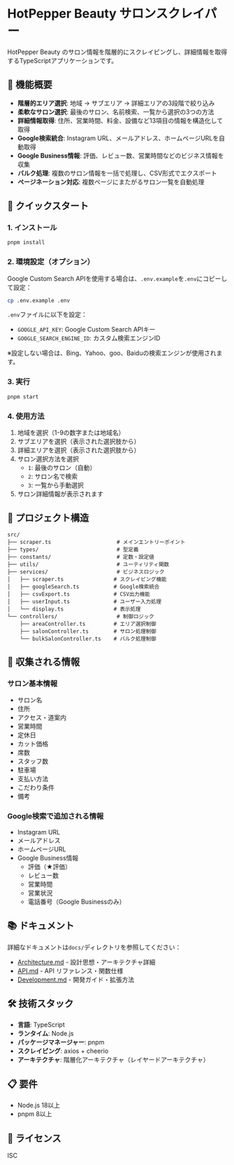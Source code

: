 # HotPepper Beauty サロンスクレイパー

HotPepper Beauty のサロン情報を階層的にスクレイピングし、詳細情報を取得するTypeScriptアプリケーションです。

## 🎯 機能概要

- **階層的エリア選択**: 地域 → サブエリア → 詳細エリアの3段階で絞り込み
- **柔軟なサロン選択**: 最後のサロン、名前検索、一覧から選択の3つの方法
- **詳細情報取得**: 住所、営業時間、料金、設備など13項目の情報を構造化して取得
- **Google検索統合**: Instagram URL、メールアドレス、ホームページURLを自動取得
- **Google Business情報**: 評価、レビュー数、営業時間などのビジネス情報を収集
- **バルク処理**: 複数のサロン情報を一括で処理し、CSV形式でエクスポート
- **ページネーション対応**: 複数ページにまたがるサロン一覧を自動処理

## 🚀 クイックスタート

### 1. インストール
```bash
pnpm install
```

### 2. 環境設定（オプション）
Google Custom Search APIを使用する場合は、`.env.example`を`.env`にコピーして設定：
```bash
cp .env.example .env
```

`.env`ファイルに以下を設定：
- `GOOGLE_API_KEY`: Google Custom Search APIキー
- `GOOGLE_SEARCH_ENGINE_ID`: カスタム検索エンジンID

※設定しない場合は、Bing、Yahoo、goo、Baiduの検索エンジンが使用されます。

### 3. 実行
```bash
pnpm start
```

### 4. 使用方法
1. 地域を選択（1-9の数字または地域名）
2. サブエリアを選択（表示された選択肢から）
3. 詳細エリアを選択（表示された選択肢から）
4. サロン選択方法を選択
   - `1`: 最後のサロン（自動）
   - `2`: サロン名で検索
   - `3`: 一覧から手動選択
5. サロン詳細情報が表示されます

## 📁 プロジェクト構造

```
src/
├── scraper.ts                     # メインエントリーポイント
├── types/                         # 型定義
├── constants/                     # 定数・設定値
├── utils/                         # ユーティリティ関数
├── services/                      # ビジネスロジック
│   ├── scraper.ts                # スクレイピング機能
│   ├── googleSearch.ts           # Google検索統合
│   ├── csvExport.ts              # CSV出力機能
│   ├── userInput.ts              # ユーザー入力処理
│   └── display.ts                # 表示処理
└── controllers/                   # 制御ロジック
    ├── areaController.ts         # エリア選択制御
    ├── salonController.ts        # サロン処理制御
    └── bulkSalonController.ts    # バルク処理制御
```

## 🔧 収集される情報

### サロン基本情報
- サロン名
- 住所
- アクセス・道案内
- 営業時間
- 定休日
- カット価格
- 席数
- スタッフ数
- 駐車場
- 支払い方法
- こだわり条件
- 備考

### Google検索で追加される情報
- Instagram URL
- メールアドレス
- ホームページURL
- Google Business情報
  - 評価（★評価）
  - レビュー数
  - 営業時間
  - 営業状況
  - 電話番号（Google Businessのみ）

## 📚 ドキュメント

詳細なドキュメントは`docs/`ディレクトリを参照してください：
- [Architecture.md](./docs/Architecture.md) - 設計思想・アーキテクチャ詳細
- [API.md](./docs/API.md) - API リファレンス・関数仕様
- [Development.md](./docs/Development.md) - 開発ガイド・拡張方法

## 🛠 技術スタック

- **言語**: TypeScript
- **ランタイム**: Node.js
- **パッケージマネージャー**: pnpm
- **スクレイピング**: axios + cheerio
- **アーキテクチャ**: 階層化アーキテクチャ（レイヤードアーキテクチャ）

## 📋 要件

- Node.js 18以上
- pnpm 8以上

## 📝 ライセンス

ISC